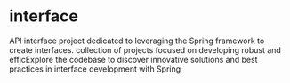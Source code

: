 # interface
API interface project
dedicated to leveraging the Spring framework to create interfaces. collection of projects focused on developing robust and efficExplore the codebase to discover innovative solutions and best practices in interface development with Spring
